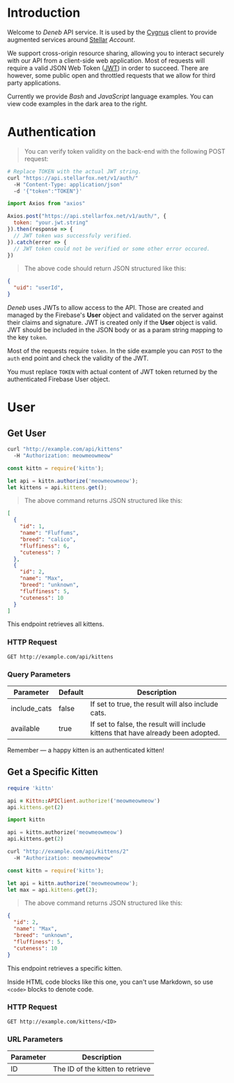 # Introduction

Welcome to _Deneb_ API service. It is used by the
[Cygnus](https://github.com/stellar-fox/cygnus) client to provide augmented
services around [Stellar](https://stellar.org) _Account_.

We support cross-origin resource sharing, allowing you to interact securely
with our API from a client-side web application. Most of requests will require
a valid JSON Web Token ([JWT](https://https://jwt.io/)) in order to succeed.
There are however, some public open and throttled requests that we allow for
third party applications.

Currently we provide _Bash_ and _JavaScript_ language examples.
You can view code examples in the dark area to the right.

# Authentication

> You can verify token validity on the back-end with the following POST request:

```Bash
# Replace TOKEN with the actual JWT string.
curl "https://api.stellarfox.net/v1/auth/"
  -H "Content-Type: application/json"
  -d '{"token":"TOKEN"}'
```

```JavaScript
import Axios from "axios"

Axios.post("https://api.stellarfox.net/v1/auth/", {
  token: "your.jwt.string"
}).then(response => {
  // JWT token was successfuly verified.
}).catch(error => {
  // JWT token could not be verified or some other error occured.
})
```

> The above code should return JSON structured like this:

```json
{
  "uid": "userId",
}
```

_Deneb_ uses JWTs to allow access to the API. Those are created and managed
by the Firebase's __User__ object and validated on the server against their
claims and signature. JWT is created only if the __User__ object is valid. JWT
should be included in the JSON body or as a param string mapping to the key
`token`.

Most of the requests require `token`. In the side example you can `POST`
to the `auth` end point and check the validity of the JWT.

<aside class="notice">
You must replace <code>TOKEN</code> with actual content of JWT token returned
by the authenticated Firebase User object.
</aside>

# User

## Get User

```bash
curl "http://example.com/api/kittens"
  -H "Authorization: meowmeowmeow"
```

```javascript
const kittn = require('kittn');

let api = kittn.authorize('meowmeowmeow');
let kittens = api.kittens.get();
```

> The above command returns JSON structured like this:

```json
[
  {
    "id": 1,
    "name": "Fluffums",
    "breed": "calico",
    "fluffiness": 6,
    "cuteness": 7
  },
  {
    "id": 2,
    "name": "Max",
    "breed": "unknown",
    "fluffiness": 5,
    "cuteness": 10
  }
]
```

This endpoint retrieves all kittens.

### HTTP Request

`GET http://example.com/api/kittens`

### Query Parameters

Parameter | Default | Description
--------- | ------- | -----------
include_cats | false | If set to true, the result will also include cats.
available | true | If set to false, the result will include kittens that have already been adopted.

<aside class="success">
Remember — a happy kitten is an authenticated kitten!
</aside>

## Get a Specific Kitten

```ruby
require 'kittn'

api = Kittn::APIClient.authorize!('meowmeowmeow')
api.kittens.get(2)
```

```python
import kittn

api = kittn.authorize('meowmeowmeow')
api.kittens.get(2)
```

```bash
curl "http://example.com/api/kittens/2"
  -H "Authorization: meowmeowmeow"
```

```javascript
const kittn = require('kittn');

let api = kittn.authorize('meowmeowmeow');
let max = api.kittens.get(2);
```

> The above command returns JSON structured like this:

```json
{
  "id": 2,
  "name": "Max",
  "breed": "unknown",
  "fluffiness": 5,
  "cuteness": 10
}
```

This endpoint retrieves a specific kitten.

<aside class="warning">Inside HTML code blocks like this one, you can't use Markdown, so use <code>&lt;code&gt;</code> blocks to denote code.</aside>

### HTTP Request

`GET http://example.com/kittens/<ID>`

### URL Parameters

Parameter | Description
--------- | -----------
ID | The ID of the kitten to retrieve
